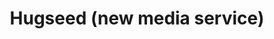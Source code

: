 ---
title: "Hugseed (new media service)"
url: /freilassing/hugseed-new-media-service/
shop: Hifi
---